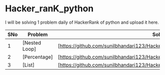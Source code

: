 # Hacker_ranK_python

I will be solving 1 problem daily of HackerRank of python and upload it here.

SNo|Problem |Solution|
|-|-|-|
|1|[Nested Loop]|[https://github.com/sunilbhandari123/Hacker_ranK_python/blob/main/code.png]
|2|[Percentage]|[https://github.com/sunilbhandari123/Hacker_ranK_python/blob/main/percentageHR.png]
|3|[List]|[https://github.com/sunilbhandari123/Hacker_ranK_python/blob/main/listHR.png]

